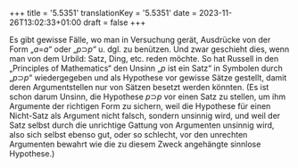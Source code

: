 +++
title = '5.5351'
translationKey = '5.5351'
date = 2023-11-26T13:02:33+01:00
draft = false
+++

Es gibt gewisse Fälle, wo man in Versuchung gerät, Ausdrücke von der Form „<span class="mathmode"><var>a</var><span class="mathrel">=</span><var>a</var></span>“ oder „<span class="mathmode"><var>p</var><span class="mathrel"><span class="symbol">⊃</span></span><var>p</var></span>“ u. dgl. zu benützen. Und zwar geschieht dies, wenn man von dem Urbild: Satz, Ding, etc. reden möchte. So hat Russell in den „Principles of Mathematics“ den Unsinn „<span class="mathmode"><var>p</var></span> ist ein Satz“ in Symbolen durch „<span class="mathmode"><var>p</var><span class="mathrel"><span class="symbol">⊃</span></span><var>p</var></span>“ wiedergegeben und als Hypothese vor gewisse Sätze gestellt, damit deren Argumentstellen nur von Sätzen besetzt werden könnten.
(Es ist schon darum Unsinn, die Hypothese <span class="mathmode"><var>p</var><span class="mathrel"><span class="symbol">⊃</span></span><var>p</var></span> vor einen Satz zu stellen, um ihm Argumente der richtigen Form zu sichern, weil die Hypothese für einen Nicht-Satz als Argument nicht falsch, sondern unsinnig wird, und weil der Satz selbst durch die unrichtige Gattung von Argumenten unsinnig wird, also sich selbst ebenso gut, oder so schlecht, vor den unrechten Argumenten bewahrt wie die zu diesem Zweck angehängte sinnlose Hypothese.)
